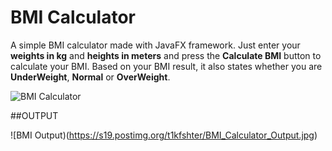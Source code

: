 # BMI Calculator

A simple BMI calculator made with JavaFX framework. Just enter your **weights in kg** and **heights in meters** and press the **Calculate BMI** button to calculate your BMI. Based on your BMI result, it also states whether you are **UnderWeight**, **Normal** or **OverWeight**.


![BMI Calculator](https://s19.postimg.org/j5ny6ld0j/BMI_Calculator.jpg)


##OUTPUT



![BMI Output)(https://s19.postimg.org/t1kfshter/BMI_Calculator_Output.jpg)
